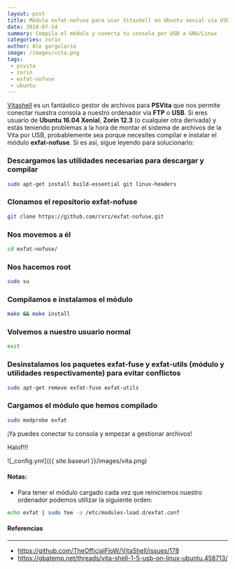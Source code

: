 ```yaml
---
layout: post
title: Módulo exfat-nofuse para usar Vitashell en Ubuntu xenial vía USB
date: 2018-07-14
summary: Compila el módulo y conecta tu consola por USB a GNU/Linux
categories: zorin 
author: Ale gargolario
image: /images/vita.png
tags:
 - psvita
 - zorin
 - exfat-nofuse
 - ubuntu
---
```


[Vitashell](https://github.com/TheOfficialFloW/VitaShell/releases/) es un fantástico gestor de archivos para **PSVita** que nos permite conectar nuestra consola a nuestro ordenador vía **FTP** o **USB**. Si eres usuario de **Ubuntu 16.04 Xenial**, **Zorin 12.3** (o cualquier otra derivada) y estás teniendo problemas a la hora de montar el sistema de archivos de la Vita por USB, probablemente sea porque necesites compilar e instalar el módulo **exfat-nofuse**. Si es así, sigue leyendo para solucionarlo: 


### Descargamos las utilidades necesarias para descargar y compilar

```bash
sudo apt-get install build-essential git linux-headers
```

### Clonamos el repositorio exfat-nofuse

```bash
git clone https://github.com/rxrz/exfat-nofuse.git
```

### Nos movemos a él

```bash
cd exfat-nofuse/
```
### Nos hacemos **root**

```bash
sudo su
```
### Compilamos e instalamos el módulo

```bash
make && make install
```

### Volvemos a nuestro usuario normal

```bash
exit
```
### Desinstalamos los paquetes **exfat-fuse** y **exfat-utils** (módulo y utilidades respectivamente) para evitar conflictos 

```bash
sudo apt-get remove exfat-fuse exfat-utils
```

### Cargamos el módulo que hemos compilado

```bash
sudo modprobe exfat
```
¡Ya puedes conectar tu consola y empezar a gestionar archivos!


Halof!!!


![_config.yml]({{ site.baseurl }}/images/vita.png)

#### Notas:
+ Para tener el módulo cargado cada vez que reiniciemos nuestro ordenador podemos utilizar la siguiente orden:

```bash
echo exfat | sudo tee -a /etc/modules-load.d/exfat.conf
```
#### Referencias
***

+ https://github.com/TheOfficialFloW/VitaShell/issues/178
+ https://gbatemp.net/threads/vita-shell-1-5-usb-on-linux-ubuntu.458713/

